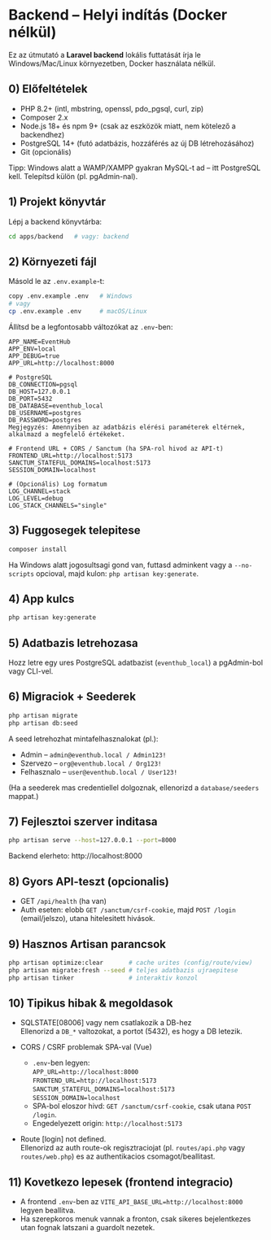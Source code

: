 # Backend – Helyi indítás (Docker nélkül)

Ez az útmutató a **Laravel backend** lokális futtatását írja le Windows/Mac/Linux környezetben, Docker használata nélkül.

## 0) Előfeltételek
- PHP 8.2+ (intl, mbstring, openssl, pdo_pgsql, curl, zip)
- Composer 2.x
- Node.js 18+ és npm 9+ (csak az eszközök miatt, nem kötelező a backendhez)
- PostgreSQL 14+ (futó adatbázis, hozzáférés az új DB létrehozásához)
- Git (opcionális)

Tipp: Windows alatt a WAMP/XAMPP gyakran MySQL-t ad – itt PostgreSQL kell. Telepítsd külön (pl. pgAdmin-nal).

## 1) Projekt könyvtár
Lépj a backend könyvtárba:
```bash
cd apps/backend   # vagy: backend
```

## 2) Környezeti fájl
Másold le az `.env.example`-t:
```bash
copy .env.example .env   # Windows
# vagy
cp .env.example .env     # macOS/Linux
```

Állítsd be a legfontosabb változókat az `.env`-ben:
```env
APP_NAME=EventHub
APP_ENV=local
APP_DEBUG=true
APP_URL=http://localhost:8000

# PostgreSQL
DB_CONNECTION=pgsql
DB_HOST=127.0.0.1
DB_PORT=5432
DB_DATABASE=eventhub_local
DB_USERNAME=postgres
DB_PASSWORD=postgres
Megjegyzés: Amennyiben az adatbázis elérési paraméterek eltérnek, alkalmazd a megfelelő értékeket.

# Frontend URL + CORS / Sanctum (ha SPA-rol hivod az API-t)
FRONTEND_URL=http://localhost:5173
SANCTUM_STATEFUL_DOMAINS=localhost:5173
SESSION_DOMAIN=localhost

# (Opcionális) Log formatum
LOG_CHANNEL=stack
LOG_LEVEL=debug
LOG_STACK_CHANNELS="single"
```

## 3) Fuggosegek telepitese
```bash
composer install
```

Ha Windows alatt jogosultsagi gond van, futtasd adminkent vagy a `--no-scripts` opcioval, majd kulon: `php artisan key:generate`.

## 4) App kulcs
```bash
php artisan key:generate
```

## 5) Adatbazis letrehozasa
Hozz letre egy ures PostgreSQL adatbazist (`eventhub_local`) a pgAdmin-bol vagy CLI-vel.

## 6) Migraciok + Seederek
```bash
php artisan migrate
php artisan db:seed
```
A seed letrehozhat mintafelhasznalokat (pl.):
- Admin – `admin@eventhub.local / Admin123!`
- Szervezo – `org@eventhub.local / Org123!`
- Felhasznalo – `user@eventhub.local / User123!`

(Ha a seederek mas credentiellel dolgoznak, ellenorizd a `database/seeders` mappat.)

## 7) Fejlesztoi szerver inditasa
```bash
php artisan serve --host=127.0.0.1 --port=8000
```
Backend elerheto: http://localhost:8000

## 8) Gyors API-teszt (opcionalis)
- GET `/api/health` (ha van)
- Auth eseten: elobb `GET /sanctum/csrf-cookie`, majd `POST /login` (email/jelszo), utana hitelesitett hivások.

## 9) Hasznos Artisan parancsok
```bash
php artisan optimize:clear       # cache urites (config/route/view)
php artisan migrate:fresh --seed # teljes adatbazis ujraepitese
php artisan tinker               # interaktiv konzol
```

## 10) Tipikus hibak & megoldasok

- SQLSTATE[08006] vagy nem csatlakozik a DB-hez  
  Ellenorizd a `DB_*` valtozokat, a portot (5432), es hogy a DB letezik.

- CORS / CSRF problemak SPA-val (Vue)  
  - `.env`-ben legyen:  
    `APP_URL=http://localhost:8000`  
    `FRONTEND_URL=http://localhost:5173`  
    `SANCTUM_STATEFUL_DOMAINS=localhost:5173`  
    `SESSION_DOMAIN=localhost`  
  - SPA-bol eloszor hivd: `GET /sanctum/csrf-cookie`, csak utana `POST /login`.  
  - Engedelyezett origin: `http://localhost:5173`

- Route [login] not defined.  
  Ellenorizd az auth route-ok regisztraciojat (pl. `routes/api.php` vagy `routes/web.php`) es az authentikacios csomagot/beallitast.

## 11) Kovetkezo lepesek (frontend integracio)
- A frontend `.env`-ben az `VITE_API_BASE_URL=http://localhost:8000` legyen beallitva.
- Ha szerepkoros menuk vannak a fronton, csak sikeres bejelentkezes utan fognak latszani a guardolt nezetek.
